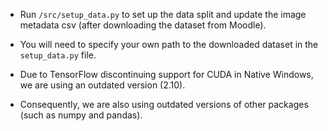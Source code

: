 - Run `/src/setup_data.py` to set up the data split and update the image metadata csv (after downloading the dataset from Moodle).
- You will need to specify your own path to the downloaded dataset in the `setup_data.py` file.

- Due to TensorFlow discontinuing support for CUDA in Native Windows, we are using an outdated version (2.10).
- Consequently, we are also using outdated versions of other packages (such as numpy and pandas).
